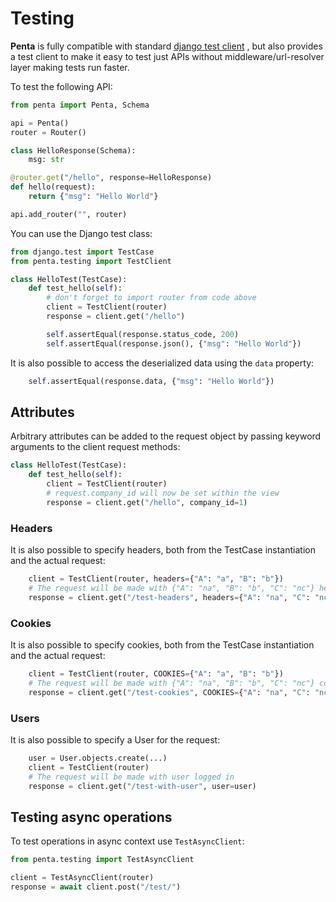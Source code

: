 # Testing

**Penta** is fully compatible with standard [django test client](https://docs.djangoproject.com/en/dev/topics/testing/tools/) , but also provides a test client to make it easy to test just APIs without middleware/url-resolver layer making tests run faster.

To test the following API:

```python
from penta import Penta, Schema

api = Penta()
router = Router()

class HelloResponse(Schema):
    msg: str

@router.get("/hello", response=HelloResponse)
def hello(request):
    return {"msg": "Hello World"}

api.add_router("", router)
```

You can use the Django test class:

```python
from django.test import TestCase
from penta.testing import TestClient

class HelloTest(TestCase):
    def test_hello(self):
        # don't forget to import router from code above
        client = TestClient(router)
        response = client.get("/hello")

        self.assertEqual(response.status_code, 200)
        self.assertEqual(response.json(), {"msg": "Hello World"})
```

It is also possible to access the deserialized data using the `data` property:

```python
    self.assertEqual(response.data, {"msg": "Hello World"})
```

## Attributes

Arbitrary attributes can be added to the request object by passing keyword arguments to the client request methods:

```python
class HelloTest(TestCase):
    def test_hello(self):
        client = TestClient(router)
        # request.company_id will now be set within the view
        response = client.get("/hello", company_id=1)
```

### Headers

It is also possible to specify headers, both from the TestCase instantiation and the actual request:

```python
    client = TestClient(router, headers={"A": "a", "B": "b"})
    # The request will be made with {"A": "na", "B": "b", "C": "nc"} headers
    response = client.get("/test-headers", headers={"A": "na", "C": "nc"})
```

### Cookies

It is also possible to specify cookies, both from the TestCase instantiation and the actual request:

```python
    client = TestClient(router, COOKIES={"A": "a", "B": "b"})
    # The request will be made with {"A": "na", "B": "b", "C": "nc"} cookies
    response = client.get("/test-cookies", COOKIES={"A": "na", "C": "nc"})
```

### Users

It is also possible to specify a User for the request:

```python
    user = User.objects.create(...)
    client = TestClient(router)
    # The request will be made with user logged in
    response = client.get("/test-with-user", user=user)
```

## Testing async operations

To test operations in async context use `TestAsyncClient`:

```python
from penta.testing import TestAsyncClient

client = TestAsyncClient(router)
response = await client.post("/test/")

```
